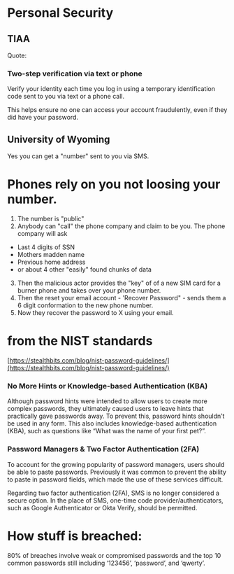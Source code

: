 
# Personal Security

## TIAA

Quote: 

### Two-step verification via text or phone

Verify your identity each time you log in using a temporary identification code sent to you via text or a phone call.

This helps ensure no one can access your account fraudulently, even if they did have your password.

## University of Wyoming

Yes you can get a "number" sent to you via SMS.

# Phones rely on you not loosing your number.

1. The number is "public"
2. Anybody can "call" the phone company and claim to be you.  The phone company will ask
- Last 4 digits of SSN
- Mothers madden name
- Previous home address
- or about 4 other "easily" found chunks of data
3. Then the malicious actor provides the "key" of of a new SIM card for a burner phone and takes over your phone number.
4. Then the reset your email account - 'Recover Password" - sends them a 6 digit conformation to the new phone number.
5. Now they recover the password to X using your email.


# from the NIST standards

[https://stealthbits.com/blog/nist-password-guidelines/](https://stealthbits.com/blog/nist-password-guidelines/)

### No More Hints or Knowledge-based Authentication (KBA)

Although password hints were intended to allow users to create more
complex passwords, they ultimately caused users to leave hints that
practically gave passwords away. To prevent this, password hints
shouldn’t be used in any form. This also includes knowledge-based
authentication (KBA), such as questions like “What was the name of
your first pet?”.

### Password Managers & Two Factor Authentication (2FA)

To account for the growing popularity of password managers, users
should be able to paste passwords. Previously it was common to
prevent the ability to paste in password fields, which made the use
of these services difficult.

Regarding two factor authentication (2FA), SMS is no longer considered
a secure option. In the place of SMS, one-time code
provider/authenticators, such as Google Authenticator or Okta Verify,
should be permitted.


# How stuff is breached:

80% of breaches involve weak or compromised passwords and the top
10 common passwords still including ‘123456’, ‘password’, and
‘qwerty’. 


